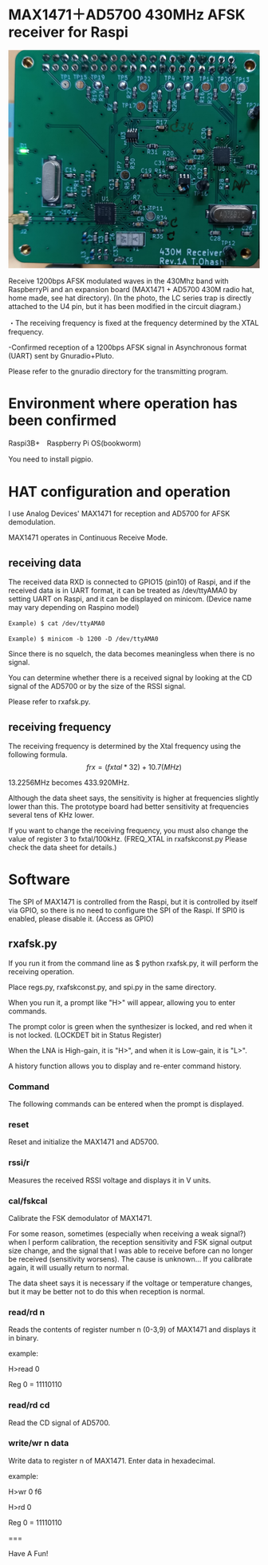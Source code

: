 # MAX1471＋AD5700 430MHz AFSK receiver for Raspi

![Max1471_hat](image/max1471hat_1A.png "max1471_hat")

Receive 1200bps AFSK modulated waves in the 430Mhz band with RaspberryPi and an expansion board (MAX1471 + AD5700 430M radio hat, home made, see hat directory).
(In the photo, the LC series trap is directly attached to the U4 pin, but it has been modified in the circuit diagram.)

・The receiving frequency is fixed at the frequency determined by the XTAL frequency.

-Confirmed reception of a 1200bps AFSK signal in Asynchronous format (UART) sent by Gnuradio+Pluto. 

Please refer to the gnuradio directory for the transmitting program.

# Environment where operation has been confirmed
Raspi3B+　Raspberry Pi OS(bookworm)

You need to install pigpio.

# HAT configuration and operation
I use Analog Devices' MAX1471 for reception and AD5700 for AFSK demodulation.

MAX1471 operates in Continuous Receive Mode.

## receiving data
The received data RXD is connected to GPIO15 (pin10) of Raspi, and if the received data is in UART format, it can be treated as /dev/ttyAMA0 by setting UART on Raspi, and it can be displayed on minicom.
(Device name may vary depending on Raspino model)

`Example) $ cat /dev/ttyAMA0`

`Example) $ minicom -b 1200 -D /dev/ttyAMA0`

Since there is no squelch, the data becomes meaningless when there is no signal.

You can determine whether there is a received signal by looking at the CD signal of the AD5700 or by the size of the RSSI signal.

Please refer to rxafsk.py.

## receiving frequency
The receiving frequency is determined by the Xtal frequency using the following formula.
$$ frx = (fxtal * 32) + 10.7 (MHz) $$

13.2256MHz becomes 433.920MHz.

Although the data sheet says, the sensitivity is higher at frequencies slightly lower than this.
The prototype board had better sensitivity at frequencies several tens of KHz lower.

If you want to change the receiving frequency, you must also change the value of register 3 to fxtal/100kHz. (FREQ_XTAL in rxafskconst.py Please check the data sheet for details.)

# Software

The SPI of MAX1471 is controlled from the Raspi, but it is controlled by itself via GPIO, so there is no need to configure the SPI of the Raspi.
If SPI0 is enabled, please disable it. (Access as GPIO)


## rxafsk.py

If you run it from the command line as $ python rxafsk.py, it will perform the receiving operation.

Place regs.py, rxafskconst.py, and spi.py in the same directory.

When you run it, a prompt like "H>" will appear, allowing you to enter commands.

The prompt color is green when the synthesizer is locked, and red when it is not locked. (LOCKDET bit in Status Register)

When the LNA is High-gain, it is "H>", and when it is Low-gain, it is "L>".

A history function allows you to display and re-enter command history.

### Command
The following commands can be entered when the prompt is displayed.
### reset
Reset and initialize the MAX1471 and AD5700.

### rssi/r
Measures the received RSSI voltage and displays it in V units.

### cal/fskcal
Calibrate the FSK demodulator of MAX1471.

For some reason, sometimes (especially when receiving a weak signal?) when I perform calibration, the reception sensitivity and FSK signal output size change, and the signal that I was able to receive before can no longer be received (sensitivity worsens). The cause is unknown...
If you calibrate again, it will usually return to normal.

The data sheet says it is necessary if the voltage or temperature changes, but it may be better not to do this when reception is normal.


### read/rd n
Reads the contents of register number n (0-3,9) of MAX1471 and displays it in binary.

example:

H>read 0

Reg 0 = 11110110

### read/rd cd
Read the CD signal of AD5700.


### write/wr n data
Write data to register n of MAX1471. Enter data in hexadecimal.

example:

H>wr 0 f6

H>rd 0

Reg 0 = 11110110

===

Have A Fun!
